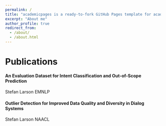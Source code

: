 ```yaml
---
permalink: /
title: "academicpages is a ready-to-fork GitHub Pages template for academic personal websites"
excerpt: "About me"
author_profile: true
redirect_from: 
  - /about/
  - /about.html
---
```


Publications
======

#### An Evaluation Dataset for Intent Classification and Out-of-Scope Prediction
Stefan Larson
EMNLP

#### Outlier Detection for Improved Data Quality and Diversity in Dialog Systems
Stefan Larson
NAACL
